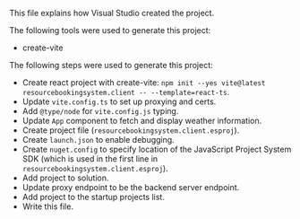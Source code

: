 This file explains how Visual Studio created the project.

The following tools were used to generate this project:
- create-vite

The following steps were used to generate this project:
- Create react project with create-vite: `npm init --yes vite@latest resourcebookingsystem.client -- --template=react-ts`.
- Update `vite.config.ts` to set up proxying and certs.
- Add `@type/node` for `vite.config.js` typing.
- Update `App` component to fetch and display weather information.
- Create project file (`resourcebookingsystem.client.esproj`).
- Create `launch.json` to enable debugging.
- Create `nuget.config` to specify location of the JavaScript Project System SDK (which is used in the first line in `resourcebookingsystem.client.esproj`).
- Add project to solution.
- Update proxy endpoint to be the backend server endpoint.
- Add project to the startup projects list.
- Write this file.
